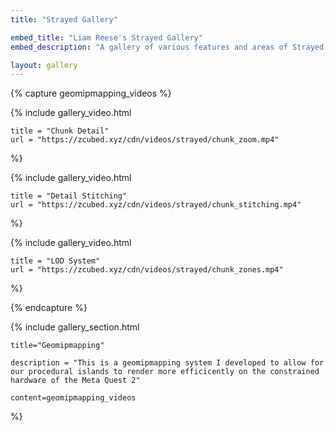 ```yaml
---
title: "Strayed Gallery"

embed_title: "Liam Reese's Strayed Gallery"
embed_description: "A gallery of various features and areas of Strayed VR that Liam Reese has worked on"

layout: gallery
---
```


{% capture geomipmapping_videos %}

{% include gallery_video.html 

    title = "Chunk Detail"
    url = "https://zcubed.xyz/cdn/videos/strayed/chunk_zoom.mp4"

%}

{% include gallery_video.html 

    title = "Detail Stitching"
    url = "https://zcubed.xyz/cdn/videos/strayed/chunk_stitching.mp4"

%}

{% include gallery_video.html 

    title = "LOD System"
    url = "https://zcubed.xyz/cdn/videos/strayed/chunk_zones.mp4"

%}

{% endcapture %}

{% include gallery_section.html

    title="Geomipmapping"

    description = "This is a geomipmapping system I developed to allow for our procedural islands to render more efficicently on the constrained hardware of the Meta Quest 2"

    content=geomipmapping_videos

%}